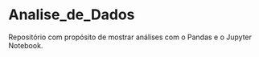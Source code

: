 # Analise_de_Dados
Repositório com propósito de mostrar análises com o Pandas e o Jupyter Notebook.
